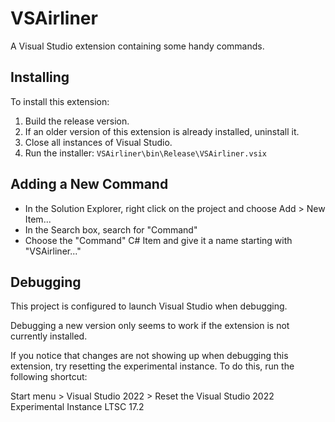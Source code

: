 # VSAirliner

A Visual Studio extension containing some handy commands.

## Installing

To install this extension:

1. Build the release version.
2. If an older version of this extension is already installed, uninstall it.
3. Close all instances of Visual Studio.
4. Run the installer: `VSAirliner\bin\Release\VSAirliner.vsix`

## Adding a New Command

- In the Solution Explorer, right click on the project and choose Add > New Item...
- In the Search box, search for "Command"
- Choose the "Command" C# Item and give it a name starting with "VSAirliner..."

## Debugging

This project is configured to launch Visual Studio when debugging.

Debugging a new version only seems to work if the extension is not currently
installed.

If you notice that changes are not showing up when debugging this extension,
try resetting the experimental instance.  To do this, run the following shortcut:

Start menu > Visual Studio 2022 > Reset the Visual Studio 2022 Experimental Instance LTSC 17.2
